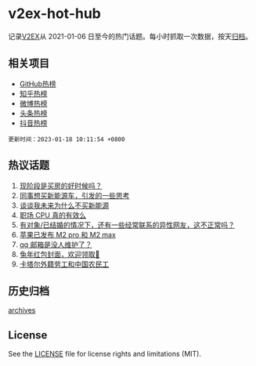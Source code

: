 # v2ex-hot-hub

 记录[V2EX](https://www.v2ex.com/)从 2021-01-06 日至今的热门话题。每小时抓取一次数据，按天[归档](archives)。
 
 ## 相关项目

- [GitHub热榜](https://github.com/it985/github-hot-hub)
- [知乎热榜](https://github.com/it985/zhihu-hot-hub)
- [微博热榜](https://github.com/it985/weibo-hot-hub)
- [头条热榜](https://github.com/it985/toutiao-hot-hub)
- [抖音热榜](https://github.com/it985/douyin-hot-hub)


 `更新时间：2023-01-18 10:11:54 +0800`

## 热议话题

1. [现阶段是买房的好时候吗？](https://www.v2ex.com/t/909440)
1. [同事想买新能源车，引发的一些思考](https://www.v2ex.com/t/909426)
1. [谈谈我未来为什么不买新能源](https://www.v2ex.com/t/909508)
1. [职场 CPU 真的有效么](https://www.v2ex.com/t/909429)
1. [有对象/已结婚的情况下，还有一些经常联系的异性网友，这不正常吗？](https://www.v2ex.com/t/909447)
1. [苹果已发布 M2 pro 和 M2 max](https://www.v2ex.com/t/909581)
1. [qq 邮箱是没人维护了？](https://www.v2ex.com/t/909420)
1. [兔年红包封面，欢迎领取👏](https://www.v2ex.com/t/909539)
1. [卡塔尔外籍劳工和中国农民工](https://www.v2ex.com/t/909480)

## 历史归档

[archives](archives)

## License

See the [LICENSE](LICENSE) file for license rights and limitations (MIT).
